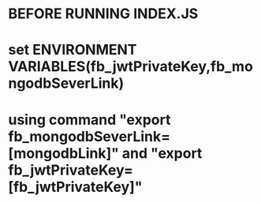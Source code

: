 # BEFORE RUNNING INDEX.JS

# set ENVIRONMENT VARIABLES(fb_jwtPrivateKey,fb_mongodbSeverLink)

# using command "export fb_mongodbSeverLink=[mongodbLink]"  and "export fb_jwtPrivateKey=[fb_jwtPrivateKey]"
